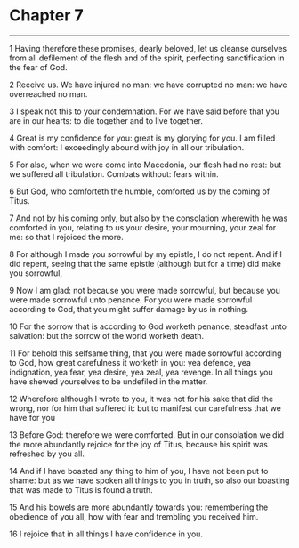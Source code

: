 # Chapter 7

***

1 Having therefore these promises, dearly beloved, let us cleanse ourselves from all defilement of the flesh and of the spirit, perfecting sanctification in the fear of God.

2 Receive us. We have injured no man: we have corrupted no man: we have overreached no man.

3 I speak not this to your condemnation. For we have said before that you are in our hearts: to die together and to live together.

4 Great is my confidence for you: great is my glorying for you. I am filled with comfort: I exceedingly abound with joy in all our tribulation.

5 For also, when we were come into Macedonia, our flesh had no rest: but we suffered all tribulation. Combats without: fears within.

6 But God, who comforteth the humble, comforted us by the coming of Titus.

7 And not by his coming only, but also by the consolation wherewith he was comforted in you, relating to us your desire, your mourning, your zeal for me: so that I rejoiced the more.

8 For although I made you sorrowful by my epistle, I do not repent. And if I did repent, seeing that the same epistle (although but for a time) did make you sorrowful,

9 Now I am glad: not because you were made sorrowful, but because you were made sorrowful unto penance. For you were made sorrowful according to God, that you might suffer damage by us in nothing.

10 For the sorrow that is according to God worketh penance, steadfast unto salvation: but the sorrow of the world worketh death.

11 For behold this selfsame thing, that you were made sorrowful according to God, how great carefulness it worketh in you: yea defence, yea indignation, yea fear, yea desire, yea zeal, yea revenge. In all things you have shewed yourselves to be undefiled in the matter.

12 Wherefore although I wrote to you, it was not for his sake that did the wrong, nor for him that suffered it: but to manifest our carefulness that we have for you

13 Before God: therefore we were comforted. But in our consolation we did the more abundantly rejoice for the joy of Titus, because his spirit was refreshed by you all.

14 And if I have boasted any thing to him of you, I have not been put to shame: but as we have spoken all things to you in truth, so also our boasting that was made to Titus is found a truth.

15 And his bowels are more abundantly towards you: remembering the obedience of you all, how with fear and trembling you received him.

16 I rejoice that in all things I have confidence in you.

